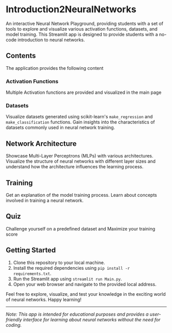 # Introduction2NeuralNetworks
An interactive Neural Network Playground, providing students with a set of tools to explore and visualize various activation functions, datasets, and model training. This Streamlit app is designed to provide students with a no-code introduction to neural networks. 

## Contents
The application provides the following content

### Activation Functions

Multiple Activation functions are provided and visualized in the main page

### Datasets

Visualize datasets generated using scikit-learn's `make_regression` and `make_classification` functions. Gain insights into the characteristics of datasets commonly used in neural network training.

## Network Architecture

Showcase Multi-Layer Perceptrons (MLPs) with various architectures. Visualize the structure of neural networks with different layer sizes and understand how the architecture influences the learning process.

## Training

Get an explanation of the model training process. Learn about concepts involved in training a neural network.

## Quiz

Challenge yourself on a predefined dataset and Maximize your training score

## Getting Started

1. Clone this repository to your local machine.
2. Install the required dependencies using `pip install -r requirements.txt`.
3. Run the Streamlit app using `streamlit run Main.py`.
4. Open your web browser and navigate to the provided local address.

Feel free to explore, visualize, and test your knowledge in the exciting world of neural networks. Happy learning!

---

*Note: This app is intended for educational purposes and provides a user-friendly interface for learning about neural networks without the need for coding.*
